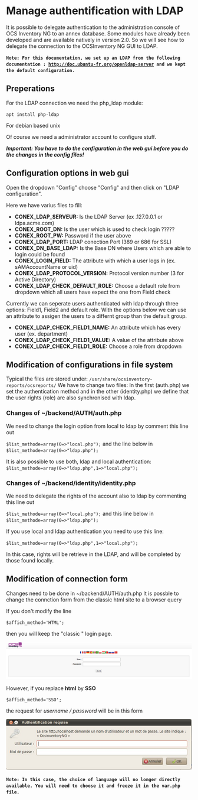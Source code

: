 # Manage authentification with LDAP

It is possible to delegate authentication to the administration console of OCS Inventory NG to an annex
database. Some modules have already been developed and are available natively in version 2.0. So we will
see how to delegate the connection to the OCSInventory NG GUI to LDAP.

**`Note: For this documentation, we set up an LDAP from the following documentation :
`[`http://doc.ubuntu-fr.org/openldap-server`](http://doc.ubuntu-fr.org/openldap-server)`
and we kept the default configuration.`**

## Preperations
For the LDAP connection we need the php_ldap module:
``` 
apt install php-ldap
```
For debian based unix

Of course we need a administrator account to configure stuff.

**_Important: You have to do the configuration in the web gui before you do the changes in the config files!_**

## Configuration options in web gui
Open the dropdown "Config" choose "Config" and then click on "LDAP configuration".

Here we have varius files to fill:
+ **CONEX_LDAP_SERVEUR:** Is the LDAP Server (ex .127.0.0.1 or ldpa.acme.com)
+ **CONEX_ROOT_DN:** Is the user which is used to check login ?????
+ **CONEX_ROOT_PW:** Password if the user above
+ **CONEX_LDAP_PORT:** LDAP conection Port (389 or 686 for SSL)
+ **CONEX_DN_BASE_LDAP:** Is the Base DN where Users which are able to login could be found
+ **CONEX_LOGIN_FIELD:** The attribute with which a user logs in (ex. sAMAccountName or uid)
+ **CONEX_LDAP_PROTOCOL_VERSION:** Protocol version number (3 for Active Directory)
+ **CONEX_LDAP_CHECK_DEFAULT_ROLE:** Choose a default role from dropdown which all users have expect the one from Field check

Currently we can seperate users authenticated with ldap through three options: Field1, Field2 and default role. With the options below we can use an attribute to assigen the users to a differnt group than the default group.
+ **CONEX_LDAP_CHECK_FIELD1_NAME:** An attribute which has every user (ex. department)
+ **CONEX_LDAP_CHECK_FIELD1_VALUE:** A value of the attribute above 
+ **CONEX_LDAP_CHECK_FIELD1_ROLE:** Choose a role from dropdown


## Modification of configurations in file system
Typical the files are stored under: ```/usr/share/ocsinventory-reports/ocsreports/```
We have to change two files: In the first (auth.php) we set the authentication method and in the other (identity.php) we define that the user rights (role) are also synchronised with ldap.

### Changes of ~/backend/AUTH/auth.php
We need to change the login option from local to ldap by comment this line out 

`$list_methode=array(0=>"local.php");`
and the line below in        
`$list_methode=array(0=>"ldap.php");`

It is also possible to use both, ldap and local authentication:            
`$list_methode=array(0=>"ldap.php",1=>"local.php");`


### Changes of ~/backend/identity/identity.php
We need to delegate the rights of the account also to ldap by commenting this line out

`$list_methode=array(0=>"local.php");`
and this line below in     
`$list_methode=array(0=>"ldap.php");`

If you use local and ldap authentication you need to use this line:

`$list_methode=array(0=>"ldap.php",1=>"local.php");`

In this case, rights will be retrieve in the LDAP, and will be completed by those found locally.


## Modification of connection form
Changes need to be done in ~/backend/AUTH/auth.php
It is possble to change the connction form from the classic html site to a browser query

If you don't modify the line

    $affich_method='HTML';

then you will keep the "classic " login page.

![ocsreport's homesecreen](../../img/server/reports/ldap_5.png)

However, if you replace **html** by **SSO**

    $affich_method='SSO';

the request for _username / password_ will be in this form

![connection's id and pw](../../img/server/reports/ldap_6.jpg)

**`Note: In this case, the choice of language will no longer directly available.
You will need to choose it and freeze it in the var.php file.`**

